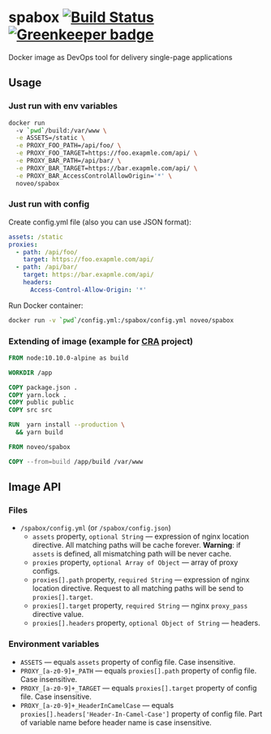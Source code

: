 # spabox [![Build Status][status-img]][status-url] [![Greenkeeper badge][status-img]][greekeeper-url]

Docker image as DevOps tool for delivery single-page applications

## Usage

### Just run with env variables

```sh
docker run
  -v `pwd`/build:/var/www \
  -e ASSETS=/static \
  -e PROXY_FOO_PATH=/api/foo/ \
  -e PROXY_FOO_TARGET=https://foo.exapmle.com/api/ \
  -e PROXY_BAR_PATH=/api/bar/ \
  -e PROXY_BAR_TARGET=https://bar.exapmle.com/api/ \
  -e PROXY_BAR_AccessControlAllowOrigin='*' \
  noveo/spabox
```

### Just run with config

Create config.yml file (also you can use JSON format):

```yaml
assets: /static
proxies:
  - path: /api/foo/
    target: https://foo.exapmle.com/api/
  - path: /api/bar/
    target: https://bar.exapmle.com/api/
    headers:
      Access-Control-Allow-Origin: '*'
```

Run Docker container:

```sh
docker run -v `pwd`/config.yml:/spabox/config.yml noveo/spabox
```

### Extending of image (example for [CRA][] project)

```Dockerfile
FROM node:10.10.0-alpine as build

WORKDIR /app

COPY package.json .
COPY yarn.lock .
COPY public public
COPY src src

RUN  yarn install --production \
  && yarn build

FROM noveo/spabox

COPY --from=build /app/build /var/www
```

## Image API

### Files

- `/spabox/config.yml` (or `/spabox/config.json`)
  - `assets` property, `optional String` — expression of nginx location directive.
    All matching paths will be cache forever. **Warning**: if `assets` is defined, all
    mismatching path will be never cache.
  - `proxies` property, `optional Array of Object` — array of proxy configs.
  - `proxies[].path` property, `required String` — expression of nginx location directive.
    Request to all matching paths will be send to `proxies[].target`.
  - `proxies[].target` property, `required String` — nginx `proxy_pass` directive value.
  - `proxies[].headers` property, `optional Object of String` — headers.

### Environment variables

- `ASSETS` — equals `assets` property of config file. Case insensitive.
- `PROXY_[a-z0-9]+_PATH` — equals `proxies[].path` property of config file. Case insensitive.
- `PROXY_[a-z0-9]+_TARGET` — equals `proxies[].target` property of config file. Case insensitive.
- `PROXY_[a-z0-9]+_HeaderInCamelCase` — equals `proxies[].headers['Header-In-Camel-Case']`
  property of config file. Part of variable name before header name is case insensitive.

[CRA]: https://github.com/facebook/create-react-app
[status-url]: https://travis-ci.org/bigslycat/spabox
[status-img]: https://travis-ci.org/bigslycat/spabox.svg?branch=master
[greekeeper-img]: https://badges.greenkeeper.io/bigslycat/spabox.svg
[greekeeper-url]: https://badges.greenkeeper.io/bigslycat/spabox.svg
